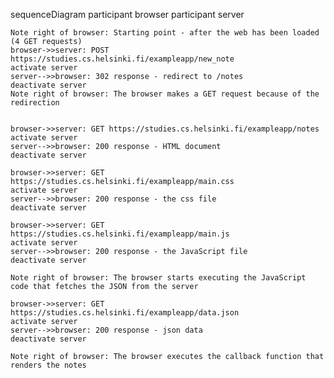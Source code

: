 sequenceDiagram
    participant browser
    participant server

    Note right of browser: Starting point - after the web has been loaded (4 GET requests)
    browser->>server: POST https://studies.cs.helsinki.fi/exampleapp/new_note
    activate server
    server-->>browser: 302 response - redirect to /notes
    deactivate server
    Note right of browser: The browser makes a GET request because of the redirection


    browser->>server: GET https://studies.cs.helsinki.fi/exampleapp/notes
    activate server
    server-->>browser: 200 response - HTML document
    deactivate server

    browser->>server: GET https://studies.cs.helsinki.fi/exampleapp/main.css
    activate server
    server-->>browser: 200 response - the css file
    deactivate server

    browser->>server: GET https://studies.cs.helsinki.fi/exampleapp/main.js
    activate server
    server-->>browser: 200 response - the JavaScript file
    deactivate server

    Note right of browser: The browser starts executing the JavaScript code that fetches the JSON from the server

    browser->>server: GET https://studies.cs.helsinki.fi/exampleapp/data.json
    activate server
    server-->>browser: 200 response - json data
    deactivate server

    Note right of browser: The browser executes the callback function that renders the notes
